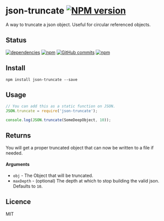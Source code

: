 # json-truncate [![NPM version](https://badge.fury.io/js/json-truncate.svg)](http://badge.fury.io/js/json-truncate)

A way to truncate a json object. Useful for circular referenced objects.

## Status

[![dependencies](https://david-dm.org/mrsteele/json-truncate.svg)](#)
[![npm](https://img.shields.io/npm/v/json-truncate.svg?maxAge=0&style=flat)](https://www.npmjs.com/package/json-truncate)
[![GitHub commits](https://img.shields.io/github/commits-since/mrsteele/json-truncate/v1.1.0.svg?maxAge=0&style=flat)](https://github.com/mrsteele/json-truncate/commits/master)
[![npm](https://img.shields.io/npm/l/json-truncate.svg?maxAge=0&style=flat)](https://raw.githubusercontent.com/mrsteele/json-truncate/master/LICENSE)

## Install

```
npm install json-truncate --save
```

## Usage

```javascript
// You can add this as a static function on JSON.
JSON.truncate = require('json-truncate');

console.log(JSON.truncate(SomeDeepObject, 10));
```

## Returns

You will get a proper truncated object that can now be written to a file if needed.

#### Arguments

* `obj` - The Object that will be truncated.
* `maxDepth` - (optional) The depth at which to stop building the valid json. Defaults to `10`.


## Licence

MIT
